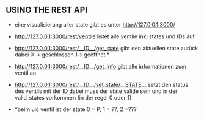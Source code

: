 ## USING THE REST API


* eine visualisierung aller state gibt es unter http://127.0.0.1:3000/


* http://127.0.0.1:3000/rest/ventile listet alle ventile inkl states und IDs auf
* http://127.0.0.1:3000/rest/__ID__/get_state gibt den aktuellen state zurück dabei 0 -> geschlossen 1-> geöffnet *
* http://127.0.0.1:3000/rest/__ID__/get_info gibt alle informationen zum ventil an


* http://127.0.0.1:3000/rest/__ID__/set_state/__STATE__ setzt den status des ventils mit der ID dabei muss der state valide sein und in der valid_states vorkommen (in der regel 0 oder 1)


* *beim uic ventil ist der state 0 = P, 1 = ??, 2 =???